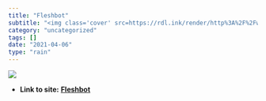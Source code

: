 ```yaml
---
title: "Fleshbot"
subtitle: "<img class='cover' src=https://rdl.ink/render/http%3A%2F%2Fwww.fleshbot.com>"
category: "uncategorized"
tags: []
date: "2021-04-06"
type: "rain"
---
```

<img class="cover" src=https://rdl.ink/render/http%3A%2F%2Fwww.fleshbot.com>


* **Link to site:** **[Fleshbot](http://www.fleshbot.com)**